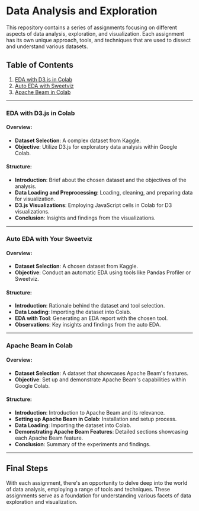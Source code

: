 # Data Analysis and Exploration 

This repository contains a series of assignments focusing on different aspects of data analysis, exploration, and visualization. Each assignment has its own unique approach, tools, and techniques that are used to dissect and understand various datasets.

## Table of Contents
1. [EDA with D3.js in Colab](#eda-with-d3js-in-colab)
2. [Auto EDA with Sweetviz](#auto-eda-with-Sweetviz)
3. [Apache Beam in Colab](#apache-beam-in-colab)

---

### EDA with D3.js in Colab

#### Overview:
- **Dataset Selection**: A complex dataset from Kaggle.
- **Objective**: Utilize D3.js for exploratory data analysis within Google Colab.

#### Structure:
- **Introduction**: Brief about the chosen dataset and the objectives of the analysis.
- **Data Loading and Preprocessing**: Loading, cleaning, and preparing data for visualization.
- **D3.js Visualizations**: Employing JavaScript cells in Colab for D3 visualizations.
- **Conclusion**: Insights and findings from the visualizations.

---

### Auto EDA with Your Sweetviz

#### Overview:
- **Dataset Selection**: A chosen dataset from Kaggle.
- **Objective**: Conduct an automatic EDA using tools like Pandas Profiler or Sweetviz.

#### Structure:
- **Introduction**: Rationale behind the dataset and tool selection.
- **Data Loading**: Importing the dataset into Colab.
- **EDA with Tool**: Generating an EDA report with the chosen tool.
- **Observations**: Key insights and findings from the auto EDA.

---

### Apache Beam in Colab

#### Overview:
- **Dataset Selection**: A dataset that showcases Apache Beam's features.
- **Objective**: Set up and demonstrate Apache Beam's capabilities within Google Colab.

#### Structure:
- **Introduction**: Introduction to Apache Beam and its relevance.
- **Setting up Apache Beam in Colab**: Installation and setup process.
- **Data Loading**: Importing the dataset into Colab.
- **Demonstrating Apache Beam Features**: Detailed sections showcasing each Apache Beam feature.
- **Conclusion**: Summary of the experiments and findings.

---

## Final Steps

With each assignment, there's an opportunity to delve deep into the world of data analysis, employing a range of tools and techniques. These assignments serve as a foundation for understanding various facets of data exploration and visualization.

